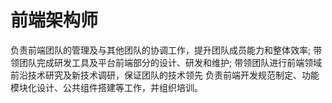 # 前端架构师

负责前端团队的管理及与其他团队的协调工作，提升团队成员能力和整体效率;
带领团队完成研发工具及平台前端部分的设计、研发和维护;
带领团队进行前端领域前沿技术研究及新技术调研，保证团队的技术领先
负责前端开发规范制定、功能模块化设计、公共组件搭建等工作，并组织培训。